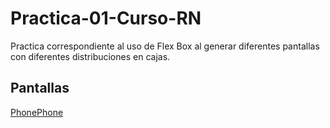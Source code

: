 # Practica-01-Curso-RN
Practica correspondiente al uso de Flex Box al generar diferentes pantallas con diferentes distribuciones en cajas. 

<h2> Pantallas </h2>

<div style=" display: flex">
  <a href="tel:+123456789">Phone</a>
  <a href="tel:+123456789">Phone</a>
</div>
